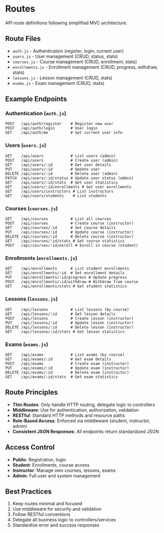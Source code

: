 # Routes

API route definitions following simplified MVC architecture.

## Route Files

- `auth.js` - Authentication (register, login, current user)
- `users.js` - User management (CRUD, status, stats)
- `courses.js` - Course management (CRUD, enrollment, stats)
- `enrollments.js` - Enrollment management (CRUD, progress, withdraw, stats)
- `lessons.js` - Lesson management (CRUD, stats)
- `exams.js` - Exam management (CRUD, stats)

## Example Endpoints

### Authentication (`auth.js`)

```
POST   /api/auth/register    # Register new user
POST   /api/auth/login       # User login
GET    /api/auth/me          # Get current user info
```

### Users (`users.js`)

```
GET    /api/users            # List users (admin)
POST   /api/users            # Create user (admin)
GET    /api/users/:id        # Get user details
PUT    /api/users/:id        # Update user
DELETE /api/users/:id        # Delete user (admin)
PATCH  /api/users/:id/status # Update user status (admin)
GET    /api/users/:id/stats  # Get user statistics
GET    /api/users/:id/enrollments # Get user enrollments
GET    /api/users/instructors # List instructors
GET    /api/users/students    # List students
```

### Courses (`courses.js`)

```
GET    /api/courses          # List all courses
POST   /api/courses          # Create course (instructor)
GET    /api/courses/:id      # Get course details
PUT    /api/courses/:id      # Update course (instructor)
DELETE /api/courses/:id      # Delete course (instructor)
GET    /api/courses/:id/stats # Get course statistics
POST   /api/courses/:id/enroll # Enroll in course (student)
```

### Enrollments (`enrollments.js`)

```
GET    /api/enrollments      # List student enrollments
GET    /api/enrollments/:id  # Get enrollment details
PUT    /api/enrollments/:id/progress # Update progress
POST   /api/enrollments/:id/withdraw # Withdraw from course
GET    /api/enrollments/stats # Get student statistics
```

### Lessons (`lessons.js`)

```
GET    /api/lessons          # List lessons (by course)
GET    /api/lessons/:id      # Get lesson details
POST   /api/lessons          # Create lesson (instructor)
PUT    /api/lessons/:id      # Update lesson (instructor)
DELETE /api/lessons/:id      # Delete lesson (instructor)
GET    /api/lessons/:id/stats # Get lesson statistics
```

### Exams (`exams.js`)

```
GET    /api/exams            # List exams (by course)
GET    /api/exams/:id        # Get exam details
POST   /api/exams            # Create exam (instructor)
PUT    /api/exams/:id        # Update exam (instructor)
DELETE /api/exams/:id        # Delete exam (instructor)
GET    /api/exams/:id/stats  # Get exam statistics
```

## Route Principles

- **Thin Routes**: Only handle HTTP routing, delegate logic to controllers
- **Middleware**: Use for authentication, authorization, validation
- **RESTful**: Standard HTTP methods and resource paths
- **Role-Based Access**: Enforced via middleware (student, instructor, admin)
- **Consistent JSON Responses**: All endpoints return standardized JSON

## Access Control

- **Public**: Registration, login
- **Student**: Enrollments, course access
- **Instructor**: Manage own courses, lessons, exams
- **Admin**: Full user and system management

## Best Practices

1. Keep routes minimal and focused
2. Use middleware for security and validation
3. Follow RESTful conventions
4. Delegate all business logic to controllers/services
5. Standardize error and success responses
